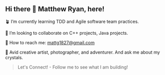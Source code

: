 ## Hi there 👋 Matthew Ryan, here!

🪴 I’m currently learning TDD and Agile software team practices.

🥦 I’m looking to collaborate on C++ projects, Java projects.

🐉 How to reach me: mattg1827@gmail.com

🌊 Avid creative artist, photographer, and adventurer. And ask me about my crystals. 

> Let's Connect! - Follow me to see what I am building!
